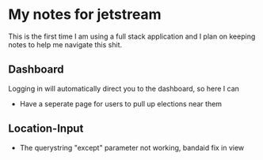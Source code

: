 # My notes for jetstream

This is the first time I am using a full stack application and I plan on keeping notes to help me navigate this shit.

## Dashboard
Logging in will automatically direct you to the dashboard, so here I can
- Have a seperate page for users to pull up elections near them

## Location-Input
- The querystring "except" parameter not working, bandaid fix in view

## 